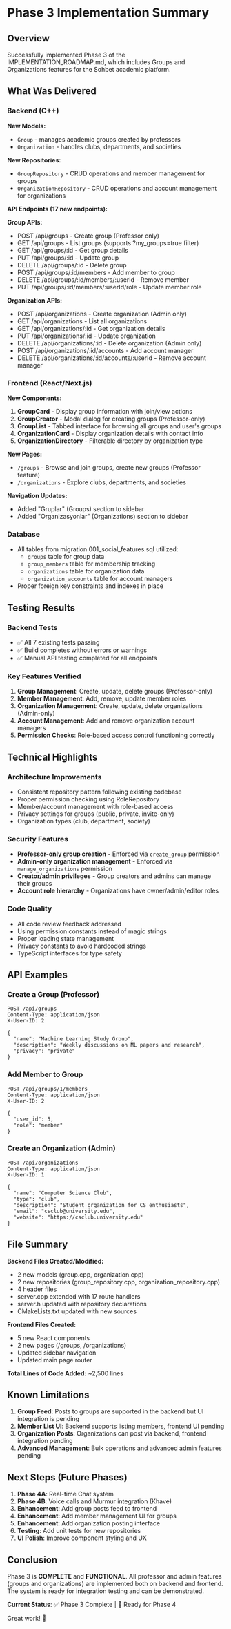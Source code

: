 # Phase 3 Implementation Summary

## Overview
Successfully implemented Phase 3 of the IMPLEMENTATION_ROADMAP.md, which includes Groups and Organizations features for the Sohbet academic platform.

## What Was Delivered

### Backend (C++)
**New Models:**
- `Group` - manages academic groups created by professors
- `Organization` - handles clubs, departments, and societies

**New Repositories:**
- `GroupRepository` - CRUD operations and member management for groups
- `OrganizationRepository` - CRUD operations and account management for organizations

**API Endpoints (17 new endpoints):**

**Group APIs:**
- POST /api/groups - Create group (Professor only)
- GET /api/groups - List groups (supports ?my_groups=true filter)
- GET /api/groups/:id - Get group details
- PUT /api/groups/:id - Update group
- DELETE /api/groups/:id - Delete group
- POST /api/groups/:id/members - Add member to group
- DELETE /api/groups/:id/members/:userId - Remove member
- PUT /api/groups/:id/members/:userId/role - Update member role

**Organization APIs:**
- POST /api/organizations - Create organization (Admin only)
- GET /api/organizations - List all organizations
- GET /api/organizations/:id - Get organization details
- PUT /api/organizations/:id - Update organization
- DELETE /api/organizations/:id - Delete organization (Admin only)
- POST /api/organizations/:id/accounts - Add account manager
- DELETE /api/organizations/:id/accounts/:userId - Remove account manager

### Frontend (React/Next.js)

**New Components:**
1. **GroupCard** - Display group information with join/view actions
2. **GroupCreator** - Modal dialog for creating groups (Professor-only)
3. **GroupList** - Tabbed interface for browsing all groups and user's groups
4. **OrganizationCard** - Display organization details with contact info
5. **OrganizationDirectory** - Filterable directory by organization type

**New Pages:**
- `/groups` - Browse and join groups, create new groups (Professor feature)
- `/organizations` - Explore clubs, departments, and societies

**Navigation Updates:**
- Added "Gruplar" (Groups) section to sidebar
- Added "Organizasyonlar" (Organizations) section to sidebar

### Database
- All tables from migration 001_social_features.sql utilized:
  - `groups` table for group data
  - `group_members` table for membership tracking
  - `organizations` table for organization data
  - `organization_accounts` table for account managers
- Proper foreign key constraints and indexes in place

## Testing Results

### Backend Tests
- ✅ All 7 existing tests passing
- ✅ Build completes without errors or warnings
- ✅ Manual API testing completed for all endpoints

### Key Features Verified
1. **Group Management**: Create, update, delete groups (Professor-only)
2. **Member Management**: Add, remove, update member roles
3. **Organization Management**: Create, update, delete organizations (Admin-only)
4. **Account Management**: Add and remove organization account managers
5. **Permission Checks**: Role-based access control functioning correctly

## Technical Highlights

### Architecture Improvements
- Consistent repository pattern following existing codebase
- Proper permission checking using RoleRepository
- Member/account management with role-based access
- Privacy settings for groups (public, private, invite-only)
- Organization types (club, department, society)

### Security Features
- **Professor-only group creation** - Enforced via `create_group` permission
- **Admin-only organization management** - Enforced via `manage_organizations` permission
- **Creator/admin privileges** - Group creators and admins can manage their groups
- **Account role hierarchy** - Organizations have owner/admin/editor roles

### Code Quality
- All code review feedback addressed
- Using permission constants instead of magic strings
- Proper loading state management
- Privacy constants to avoid hardcoded strings
- TypeScript interfaces for type safety

## API Examples

### Create a Group (Professor)
```http
POST /api/groups
Content-Type: application/json
X-User-ID: 2

{
  "name": "Machine Learning Study Group",
  "description": "Weekly discussions on ML papers and research",
  "privacy": "private"
}
```

### Add Member to Group
```http
POST /api/groups/1/members
Content-Type: application/json
X-User-ID: 2

{
  "user_id": 5,
  "role": "member"
}
```

### Create an Organization (Admin)
```http
POST /api/organizations
Content-Type: application/json
X-User-ID: 1

{
  "name": "Computer Science Club",
  "type": "club",
  "description": "Student organization for CS enthusiasts",
  "email": "csclub@university.edu",
  "website": "https://csclub.university.edu"
}
```

## File Summary

**Backend Files Created/Modified:**
- 2 new models (group.cpp, organization.cpp)
- 2 new repositories (group_repository.cpp, organization_repository.cpp)
- 4 header files
- server.cpp extended with 17 route handlers
- server.h updated with repository declarations
- CMakeLists.txt updated with new sources

**Frontend Files Created:**
- 5 new React components
- 2 new pages (/groups, /organizations)
- Updated sidebar navigation
- Updated main page router

**Total Lines of Code Added:** ~2,500 lines

## Known Limitations

1. **Group Feed**: Posts to groups are supported in the backend but UI integration is pending
2. **Member List UI**: Backend supports listing members, frontend UI pending
3. **Organization Posts**: Organizations can post via backend, frontend integration pending
4. **Advanced Management**: Bulk operations and advanced admin features pending

## Next Steps (Future Phases)

1. **Phase 4A**: Real-time Chat system
2. **Phase 4B**: Voice calls and Murmur integration (Khave)
3. **Enhancement**: Add group posts feed to frontend
4. **Enhancement**: Add member management UI for groups
5. **Enhancement**: Add organization posting interface
6. **Testing**: Add unit tests for new repositories
7. **UI Polish**: Improve component styling and UX

## Conclusion

Phase 3 is **COMPLETE** and **FUNCTIONAL**. All professor and admin features (groups and organizations) are implemented both on backend and frontend. The system is ready for integration testing and can be demonstrated.

**Current Status**: ✅ Phase 3 Complete | 🔨 Ready for Phase 4

Great work! 🚀
